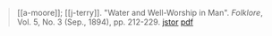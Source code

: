 > [[a-moore]]; [[j-terry]]. "Water and Well-Worship in Man". *Folklore*, Vol. 5, No. 3 (Sep., 1894), pp. 212-229. [jstor](https://www.jstor.org/stable/1253676) [pdf](a/a-moore-j-terry1984.pdf)